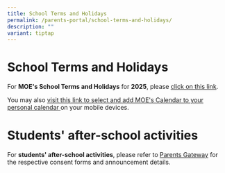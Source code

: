 ```yaml
---
title: School Terms and Holidays
permalink: /parents-portal/school-terms-and-holidays/
description: ""
variant: tiptap
---
```

<h1>School Terms and Holidays</h1>
<p>For&nbsp;<strong>MOE's School Terms and Holidays</strong>&nbsp;for&nbsp;<strong>2025</strong>,
please&nbsp;<a href="https://www.moe.gov.sg/news/press-releases/20240812-school-terms-and-holidays-for-2025" rel="noopener noreferrer nofollow" target="_blank">click on this link</a>.</p>
<p>You may also <a href="https://www.moe.gov.sg/calendar" rel="noopener nofollow" target="_blank">visit this link to select and add MOE's Calendar to your personal calendar </a>on
your mobile devices.</p>
<h1>Students' after-school activities</h1>
<p>For&nbsp;<strong>students' after-school activities</strong>, please refer
to&nbsp;<a href="https://pg.moe.edu.sg/" rel="noopener noreferrer nofollow" target="_blank">Parents Gateway</a>&nbsp;for
the respective consent forms and announcement details.</p>